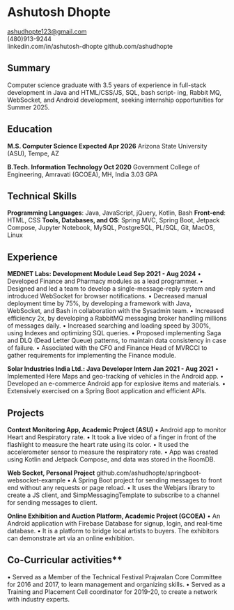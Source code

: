 # Ashutosh Dhopte
ashudhopte123@gmail.com <br/>
(480)913-9244  
linkedin.com/in/ashutosh-dhopte
github.com/ashudhopte

## Summary
Computer science graduate with 3.5 years of experience in full-stack development in Java and HTML/CSS/JS, SQL, bash script-
ing, Rabbit MQ, WebSocket, and Android development, seeking internship opportunities for Summer 2025.

## Education

**M.S. Computer Science Expected Apr 2026**
Arizona State University (ASU), Tempe, AZ

**B.Tech. Information Technology Oct 2020**
Government College of Engineering, Amravati (GCOEA), MH, India 3.03 GPA

## Technical Skills
**Programming Languages**: Java, JavaScript, jQuery, Kotlin, Bash
**Front-end**: HTML, CSS
**Tools, Databases, and OS**: Spring MVC, Spring Boot, Jetpack Compose, Jupyter Notebook, MySQL, PostgreSQL, PL/SQL, Git,
MacOS, Linux

## Experience

**MEDNET Labs: Development Module Lead Sep 2021 - Aug 2024**
• Developed Finance and Pharmacy modules as a lead programmer.
• Designed and led a team to develop a single-message-reply system and introduced WebSocket for browser notifications.
• Decreased manual deployment time by 75%, by developing a framework with Java, WebSocket, and Bash in collaboration
with the Sysadmin team.
• Increased efficiency 2x, by developing a RabbitMQ messaging broker handling millions of messages daily.
• Increased searching and loading speed by 300%, using Indexes and optimizing SQL queries.
• Proposed implementing Saga and DLQ (Dead Letter Queue) patterns, to maintain data consistency in case of failure.
• Associated with the CFO and Finance Head of MVRCCI to gather requirements for implementing the Finance module.

**Solar Industries India Ltd.: Java Developer Intern Jan 2021 - Aug 2021**
• Implemented Here Maps and geo-tracking of vehicles in the Android app.
• Developed an e-commerce Android app for explosive items and materials.
• Extensively exercised on a Spring Boot application and efficient APIs.

## Projects

**Context Monitoring App, Academic Project (ASU)**
• Android app to monitor Heart and Respiratory rate.
• It took a live video of a finger in front of the flashlight to measure the heart rate using its color.
• It used the accelerometer sensor to measure the respiratory rate.
• App was created using Kotlin and Jetpack Compose, and data was stored in the RoomDB.

**Web Socket, Personal Project**
github.com/ashudhopte/springboot-websocket-example
• A Spring Boot project for sending messages to front end without any requests or page reload.
• It uses the Webjars library to create a JS client, and SimpMessagingTemplate to subscribe to a channel for sending messages
to client.

**Online Exhibition and Auction Platform, Academic Project (GCOEA)**
• An Android application with Firebase Database for signup, login, and real-time database.
• It is a platform to bridge local artists to buyers. The exhibitors can demonstrate art via an online exhibition.

## Co-Curricular activities**
• Served as a Member of the Technical Festival Prajwalan Core Committee for 2016 and 2017, to learn management and
organizing skills.
• Served as a Training and Placement Cell coordinator for 2019-20, to create a network with industry experts.
